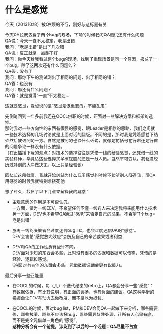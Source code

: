 什么是感觉
====
今天（20131028）被QA烦的不行，刚好与这标题有关

今天QA拉我去看了两个bug的现场，下班的时候我问QA测试还有什么问题
<br/>QA说：今天一直不太稳定，老是出错
<br/>我问：“老是出错”是出了几次错
<br/>QA说：反正就是一直跑不好
<br/>我问：你今天给我看过两个bug的现场，找到了重现场景是同一个原因，报成了一个bug。除了这两次还有什么问题么？
<br/>QA答：没有了
<br/>我问：那你下午的测试测出了相同的问题，出了相同的错？
<br/>QA答：也没有
<br/>我问：那还有什么问题？
<br/>QA答：就是觉得“一直”不太稳定...

这就是感觉，我想说的是“感觉是很重要的，不能乱用”

先倒笔回到一年多前我还在OOCL供职的时候，正面对一些解决方案和框架的选择。
<br/>那时我对一些方向性的东西有很强的感觉，跟Leader是相悖的思路，我们之间就一些技术选择的几场讨论就是上面对话的翻版。不同的是，那时我是凭着感觉下结论然后被诘问的一方。自然是被问的也没什么话说，就像是花括号在行末还是行首的问题争论一样没有什么依据。
<br/>（在此插播下我的观点：对技术的选择往往是凭借一线的经验感觉，还凭借一线的实验精神，毕竟给这些选择买单擦屁股的还是一线人员。当然不可否认，我也没经历过特别的大牛做决策，以上只是经验谈）

回忆起这段往事，我就开始纠结为什么我用感觉的时候不希望别人阻碍我，而QA用感觉的时候我就特别想挠死他

想了许久，找出了以下几点来解释我的疑惑：

* 主观意愿的作用是不可否认的。<br/>一方面，做为一线DEV，不希望任何不懂一线的人来决定我将来能用什么技术<br/>另一方面，DEV也不希望QA通过“感觉”来否定自己的成果，不希望“1个bug=老是出错”

* 脱离一线的决策者会过度迷信bug list，也会过度迷信QA的“感觉”。<br/>DEV会害怕“感觉放大效应”会伤及自己的辛苦成果或者利益


* DEV和QA的工作性质有些许不同。<br/>DEV面对未知的东西会多些，此时没有很多的依据和数据可以借鉴，凭借的是经验、逻辑和感觉。<br/>QA面对有实体的东西会多些，凭借数据说话会更有说服力。

最后分享一些正能量

* 在OOCL的时候，每（几）个迭代结束的retro上，QA都会分享一些“感觉”：有数据依据，有比较说明，有正面的表扬，也有负面的建议。QA这种平衡的把握会让DEV有动力去做改进，而不是以为抵制。

* 在OOCL的时候，面对bug list，PM和DEV会同QA一起做下来分析，哪些需要修，哪些放缓，哪些不应该报bug，哪些需要特殊处理，让所有人心里有底。而不是完全凭借单一角色的“感觉”。<br/><b>这种分析会有一个前提，涉及到了以后的一个话题：QA尽量不白盒</b>